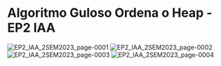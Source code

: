 # Algoritmo Guloso Ordena o Heap - EP2 IAA

![EP2_IAA_2SEM2023_page-0001](https://github.com/cintra1/Algoritmo-Guloso-Ordena-o-Heap-EP2-IAA/assets/101955322/3197fdbc-470e-4bb0-8ba7-e18cfd491f6e)
![EP2_IAA_2SEM2023_page-0002](https://github.com/cintra1/Algoritmo-Guloso-Ordena-o-Heap-EP2-IAA/assets/101955322/21d58860-aaff-4d0c-8ae2-e3e6d20f03f0)
![EP2_IAA_2SEM2023_page-0003](https://github.com/cintra1/Algoritmo-Guloso-Ordena-o-Heap-EP2-IAA/assets/101955322/618bae29-510f-4a95-8bc2-887f15db7cea)
![EP2_IAA_2SEM2023_page-0004](https://github.com/cintra1/Algoritmo-Guloso-Ordena-o-Heap-EP2-IAA/assets/101955322/8fa9cccd-9375-49c9-9db5-94dd699a3692)

